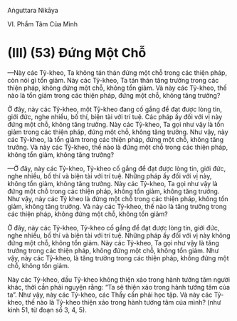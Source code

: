 Aṅguttara Nikāya

VI. Phẩm Tâm Của Mình

# (III) (53) Ðứng Một Chỗ

—Này các Tỷ-kheo, Ta không tán thán đứng một chỗ trong các thiện pháp, còn nói gì tổn giảm. Này các Tỷ-kheo, Ta tán thán tăng trưởng trong các thiện pháp, không đứng một chỗ, không tổn giảm. Và này các Tỷ-kheo, thế nào là tổn giảm trong các thiện pháp, đứng một chỗ, không tăng trưởng?

Ở đây, này các Tỷ-kheo, một Tỷ-kheo đang cố gắng để đạt được lòng tin, giới đức, nghe nhiều, bố thí, biện tài với trí tuệ. Các pháp ấy đối với vị này đứng một chỗ, không tăng trưởng. Này các Tỷ-kheo, Ta gọi như vậy là tổn giảm trong các thiện pháp, đứng một chỗ, không tăng trưởng. Như vậy, này các Tỷ-kheo, là tổn giảm trong các thiện pháp, đứng một chỗ, không tăng trưởng. Và này các Tỷ-kheo, thế nào là đứng một chỗ trong các thiện pháp, không tổn giảm, không tăng trưởng?

—Ở đây, này các Tỷ-kheo, Tỷ-kheo cố gắng để đạt được lòng tin, giới đức, nghe nhiều, bố thí và biện tài với trí tuệ. Những pháp ấy đối với vị này, không tổn giảm, không tăng trưởng. Này các Tỷ-kheo, Ta gọi như vậy là đứng một chỗ trong các thiện pháp, không tổn giảm, không tăng trưởng. Như vậy, này các Tỷ kheo là đứng một chỗ trong các thiện pháp, không tổn giảm, không tăng trưởng. Và này các Tỷ-kheo, thế nào là tăng trưởng trong các thiện pháp, không đứng một chỗ, không tổn giảm?

Ở đây, này các Tỷ-kheo, Tỷ-kheo cố gắng để đạt được lòng tin, giới đức, nghe nhiều, bố thí và biện tài với trí tuệ. Những pháp ấy đối với vị này không đứng một chỗ, không tổn giảm. Này các Tỷ-kheo, Ta gọi như vậy là tăng trưởng trong các thiện pháp, không đứng một chỗ, không tổn giảm. Như vậy, này các Tỷ-kheo, là tăng trưởng trong các thiện pháp, không đứng một chỗ, không tổn giảm.

Này các Tỷ-kheo, dầu Tỷ-kheo không thiện xảo trong hành tướng tâm người khác, thời cần phải nguyện rằng: “Ta sẽ thiện xảo trong hành tướng tâm của ta”. Như vậy, này các Tỷ-kheo, các Thầy cần phải học tập. Và này các Tỷ-kheo, thế nào là Tỷ-kheo thiện xảo trong hành tướng tâm của mình? (như kinh 51, từ đoạn số 3, 4, 5).

